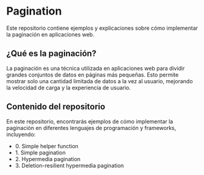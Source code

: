 <h1>Pagination</h1>

Este repositorio contiene ejemplos y explicaciones sobre cómo implementar la paginación en aplicaciones web.

## ¿Qué es la paginación?

La paginación es una técnica utilizada en aplicaciones web para dividir grandes conjuntos de datos en páginas más pequeñas. Esto permite mostrar solo una cantidad limitada de datos a la vez al usuario, mejorando la velocidad de carga y la experiencia de usuario.

## Contenido del repositorio

En este repositorio, encontrarás ejemplos de cómo implementar la paginación en diferentes lenguajes de programación y frameworks, incluyendo:
<ul>
<li>0. Simple helper function</li>
<li>1. Simple pagination</li>
<li>2. Hypermedia pagination</li>
<li>3. Deletion-resilient hypermedia pagination</li>
</ul>